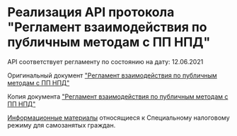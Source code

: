 # Реализация API протокола "Регламент взаимодействия по публичным методам с ПП НПД"
API соответствует регламенту по состоянию на дату: 12.06.2021

Оригинальный документ ["Регламент взаимодействия по публичным методам с ПП НПД"](https://npd.nalog.ru/html/sites/www.npd.nalog.ru/publm_regl.docx)

Копия документа ["Регламент взаимодействия по публичным методам с ПП НПД"](docs/publm_regl.docx)


[Информационные материалы](https://npd.nalog.ru/docs/) относящиеся к Специальному налоговому режиму для самозанятых граждан.
